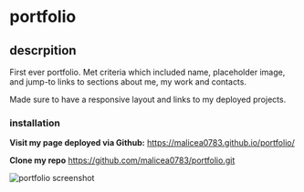 # portfolio

## descrpition

First ever portfolio.  Met criteria which included name, placeholder image, and jump-to links to sections about me, my work and contacts.

Made sure to have a responsive layout and links to my deployed projects.

### installation

**Visit my page deployed via Github:**
https://malicea0783.github.io/portfolio/

**Clone my repo**
https://github.com/malicea0783/portfolio.git

![portfolio screenshot](./assets/images/hw2screenshot.png)


